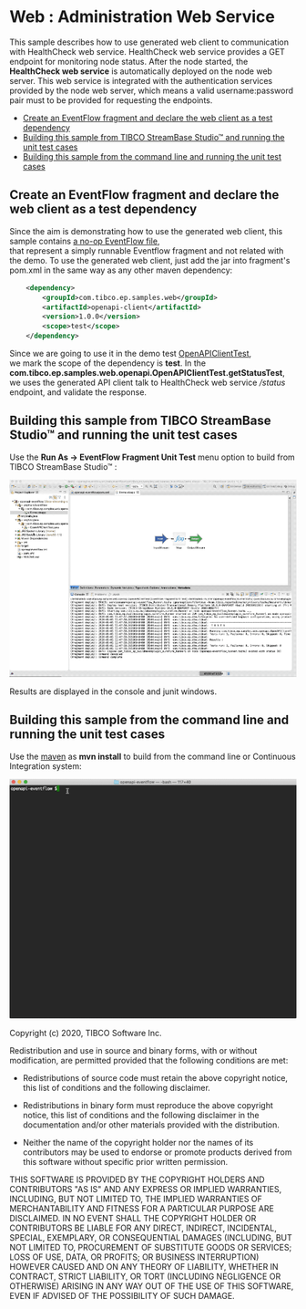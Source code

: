 # Web : Administration Web Service

This sample describes how to use generated web client to communication with HealthCheck web service.
HealthCheck web service provides a GET endpoint for monitoring node status.  After the node started, 
the **HealthCheck web service** is automatically deployed on the node web server.  This web service 
is integrated with the authentication services provided by the node web server, which means a valid 
username:password pair must to be provided for requesting the endpoints.  

* [Create an EventFlow fragment and declare the web client as a test dependency](#declare-the-client-as-a-dependency)
* [Building this sample from TIBCO StreamBase Studio&trade; and running the unit test cases](#building-this-sample-from-tibco-streambase-studio-trade-and-running-the-unit-test-cases)
* [Building this sample from the command line and running the unit test cases](#building-this-sample-from-the-command-line-and-running-the-unit-test-cases)

<a name="declare-the-client-as-a-dependency"></a>

## Create an EventFlow fragment and declare the web client as a test dependency
Since the aim is demonstrating how to use the generated web client, this sample contains [a no-op EventFlow file](../../../src/main/eventflow/com/tibco/ep/samples/web/openapi/eventflow/Demo.sbapp),  
that represent a simply runnable Eventflow fragment and not related with the demo.  To use the generated web client, just add the jar into fragment's pom.xml in the same 
way as any other maven dependency:

```xml
    <dependency>
        <groupId>com.tibco.ep.samples.web</groupId>
        <artifactId>openapi-client</artifactId>
        <version>1.0.0</version>
        <scope>test</scope>
    </dependency>
``` 
Since we are going to use it in the demo test [OpenAPIClientTest](../../../src/test/java/com/tibco/ep/samples/web/openapi/OpenAPIClientTest.java),  
we mark the scope of the dependency is **test**.  In the **com.tibco.ep.samples.web.openapi.OpenAPIClientTest.getStatusTest**, 
we uses the generated API client talk to HealthCheck web service */status* endpoint, and validate the response.


<a name="building-this-sample-from-tibco-streambase-studio-trade-and-running-the-unit-test-cases"></a>

## Building this sample from TIBCO StreamBase Studio&trade; and running the unit test cases

Use the **Run As -> EventFlow Fragment Unit Test** menu option to build from TIBCO StreamBase Studio&trade; :

![RunTestFromStudio](images/studio.gif)

Results are displayed in the console and junit windows.

<a name="building-this-sample-from-the-command-line-and-running-the-unit-test-cases"></a>


## Building this sample from the command line and running the unit test cases

Use the [maven](https://maven.apache.org) as **mvn install** to build from the command line or Continuous Integration system:

![Maven](images/maven.gif)


Copyright (c) 2020, TIBCO Software Inc.

Redistribution and use in source and binary forms, with or without
modification, are permitted provided that the following conditions are met:

* Redistributions of source code must retain the above copyright notice, this
  list of conditions and the following disclaimer.

* Redistributions in binary form must reproduce the above copyright notice,
  this list of conditions and the following disclaimer in the documentation
  and/or other materials provided with the distribution.

* Neither the name of the copyright holder nor the names of its
  contributors may be used to endorse or promote products derived from
  this software without specific prior written permission.

THIS SOFTWARE IS PROVIDED BY THE COPYRIGHT HOLDERS AND CONTRIBUTORS "AS IS"
AND ANY EXPRESS OR IMPLIED WARRANTIES, INCLUDING, BUT NOT LIMITED TO, THE
IMPLIED WARRANTIES OF MERCHANTABILITY AND FITNESS FOR A PARTICULAR PURPOSE ARE
DISCLAIMED. IN NO EVENT SHALL THE COPYRIGHT HOLDER OR CONTRIBUTORS BE LIABLE
FOR ANY DIRECT, INDIRECT, INCIDENTAL, SPECIAL, EXEMPLARY, OR CONSEQUENTIAL
DAMAGES (INCLUDING, BUT NOT LIMITED TO, PROCUREMENT OF SUBSTITUTE GOODS OR
SERVICES; LOSS OF USE, DATA, OR PROFITS; OR BUSINESS INTERRUPTION) HOWEVER
CAUSED AND ON ANY THEORY OF LIABILITY, WHETHER IN CONTRACT, STRICT LIABILITY,
OR TORT (INCLUDING NEGLIGENCE OR OTHERWISE) ARISING IN ANY WAY OUT OF THE USE
OF THIS SOFTWARE, EVEN IF ADVISED OF THE POSSIBILITY OF SUCH DAMAGE.
